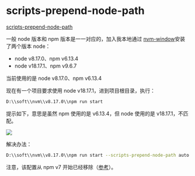 # scripts-prepend-node-path

[scripts-prepend-node-path](https://docs.npmjs.com/cli/v6/using-npm/config#scripts-prepend-node-path)

一般 node 版本和 npm 版本是一一对应的，加入我本地通过 [nvm-window](https://github.com/coreybutler/nvm-windows)安装了两个版本 node：

- node v8.17.0、npm v6.13.4
- node v18.17.1、npm v9.6.7

当前使用的是 node v8.17.0、npm v6.13.4

现在有一个项目要求使用 node v18.17.1，进到项目根目录，执行：

```sh
D:\\soft\\nvm\\v8.17.0\\npm run start
```

提示如下，意思是虽然 npm 使用的是 v6.13.4，但 node 使用的是 v18.17.1，不匹配。

![](https://image.newarea.site/2024-03-06-10-30-08.png)

解决办法：

```sh
D:\\soft\\nvm\\v8.17.0\\npm run start --scripts-prepend-node-path auto
```

注意，该配置从 npm v7 开始已经移除（[参考](https://github.com/npm/cli/issues/2808#issuecomment-821431605)）。